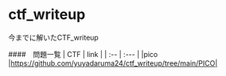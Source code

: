 # ctf_writeup
今までに解いたCTF_writeup

####　問題一覧
| CTF | link |
| :-- | :--- |
|pico |https://github.com/yuyadaruma24/ctf_writeup/tree/main/PICO|
